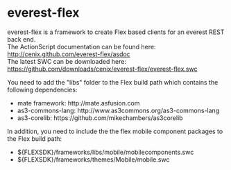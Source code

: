 everest-flex
============

everest-flex is a framework to create Flex based clients for an everest REST back end.<br/>
The ActionScript documentation can be found here:<br/>
http://cenix.github.com/everest-flex/asdoc<br/>
The latest SWC can be downloaded here:<br/>
https://github.com/downloads/cenix/everest-flex/everest-flex.swc

You need to add the "libs" folder to the Flex build path which contains the following dependencies:
<ul>
<li>mate framework: http://mate.asfusion.com</li>
<li>as3-commons-lang: http://www.as3commons.org/as3-commons-lang</li>
<li>as3-corelib: https://github.com/mikechambers/as3corelib</li>
</ul>

In addition, you need to include the the flex mobile component packages to the Flex build path:
<ul>
<li>${FLEXSDK}/frameworks/libs/mobile/mobilecomponents.swc</li>
<li>${FLEXSDK}/frameworks/themes/Mobile/mobile.swc</li>
</ul>